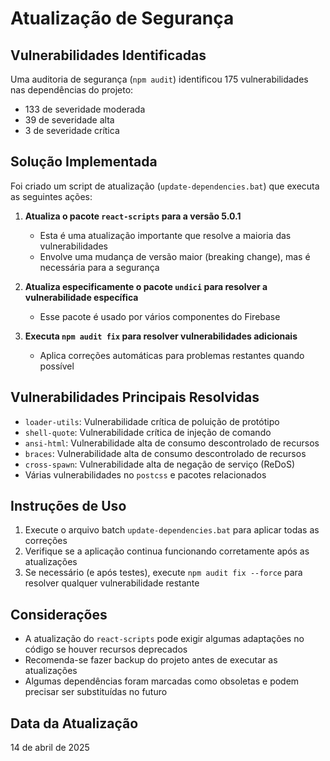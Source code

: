 # Atualização de Segurança

## Vulnerabilidades Identificadas

Uma auditoria de segurança (`npm audit`) identificou 175 vulnerabilidades nas dependências do projeto:
- 133 de severidade moderada
- 39 de severidade alta
- 3 de severidade crítica

## Solução Implementada

Foi criado um script de atualização (`update-dependencies.bat`) que executa as seguintes ações:

1. **Atualiza o pacote `react-scripts` para a versão 5.0.1**
   - Esta é uma atualização importante que resolve a maioria das vulnerabilidades
   - Envolve uma mudança de versão maior (breaking change), mas é necessária para a segurança

2. **Atualiza especificamente o pacote `undici` para resolver a vulnerabilidade específica**
   - Esse pacote é usado por vários componentes do Firebase

3. **Executa `npm audit fix` para resolver vulnerabilidades adicionais**
   - Aplica correções automáticas para problemas restantes quando possível

## Vulnerabilidades Principais Resolvidas

- `loader-utils`: Vulnerabilidade crítica de poluição de protótipo
- `shell-quote`: Vulnerabilidade crítica de injeção de comando
- `ansi-html`: Vulnerabilidade alta de consumo descontrolado de recursos
- `braces`: Vulnerabilidade alta de consumo descontrolado de recursos
- `cross-spawn`: Vulnerabilidade alta de negação de serviço (ReDoS)
- Várias vulnerabilidades no `postcss` e pacotes relacionados

## Instruções de Uso

1. Execute o arquivo batch `update-dependencies.bat` para aplicar todas as correções
2. Verifique se a aplicação continua funcionando corretamente após as atualizações
3. Se necessário (e após testes), execute `npm audit fix --force` para resolver qualquer vulnerabilidade restante

## Considerações

- A atualização do `react-scripts` pode exigir algumas adaptações no código se houver recursos deprecados
- Recomenda-se fazer backup do projeto antes de executar as atualizações
- Algumas dependências foram marcadas como obsoletas e podem precisar ser substituídas no futuro

## Data da Atualização

14 de abril de 2025
